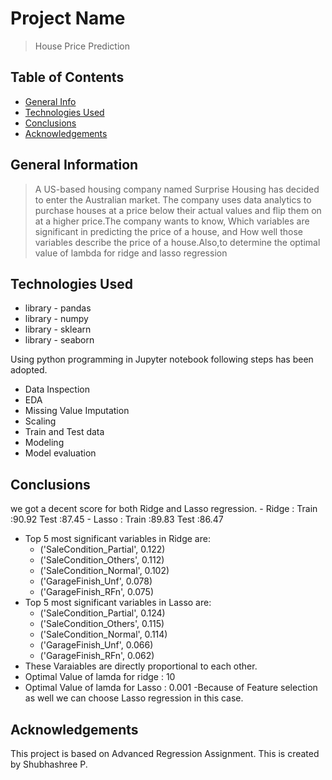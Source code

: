 
# Project Name
> House Price Prediction

## Table of Contents
* [General Info](#general-information)
* [Technologies Used](#technologies-used)
* [Conclusions](#conclusions)
* [Acknowledgements](#acknowledgements)

## General Information
> A US-based housing company named Surprise Housing has decided to enter the Australian market. The company uses data analytics to purchase houses at a price below their actual values and flip them on at a higher price.The company wants to know, Which variables are significant in predicting the price of a house, and How well those variables describe the price of a house.Also,to determine the optimal value of lambda for ridge and lasso regression

## Technologies Used
- library - pandas
- library - numpy
- library - sklearn
- library - seaborn

Using python programming in Jupyter notebook following steps has been adopted.
- Data Inspection
- EDA
- Missing Value Imputation
- Scaling
- Train and Test data 
- Modeling
- Model evaluation

## Conclusions
we got a decent score for both Ridge and Lasso regression.
        - Ridge : Train :90.92 Test :87.45
        - Lasso : Train :89.83 Test :86.47
   - Top 5 most significant variables in Ridge are:
       - ('SaleCondition_Partial', 0.122)
       - ('SaleCondition_Others', 0.112)
       - ('SaleCondition_Normal', 0.102)
       - ('GarageFinish_Unf', 0.078)
       - ('GarageFinish_RFn', 0.075)
   - Top 5 most significant variables in Lasso are:
       - ('SaleCondition_Partial', 0.124)
       - ('SaleCondition_Others', 0.115)
       - ('SaleCondition_Normal', 0.114)
       - ('GarageFinish_Unf', 0.066)
       - ('GarageFinish_RFn', 0.062)
   - These Varaiables are directly proportional to each other.
   - Optimal Value of lamda for ridge : 10
   - Optimal Value of lamda for Lasso : 0.001
    -Because of Feature selection as well we can choose Lasso regression in this case.

## Acknowledgements
This project is based on Advanced Regression Assignment.
This is created by Shubhashree P.


